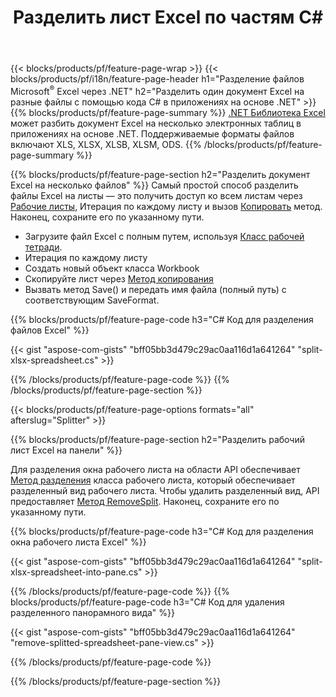 ﻿---
title: Разделить лист Excel по частям C#
url: /ru/net/splitter/
description: Исходные коды C#, объясняющие, как разделить файлы Microsoft Excel на несколько файлов в приложениях Visual C#.NET
---
{{< blocks/products/pf/feature-page-wrap >}}
{{< blocks/products/pf/i18n/feature-page-header h1="Разделение файлов Microsoft<sup>&reg;</sup> Excel через .NET" h2="Разделить один документ Excel на разные файлы с помощью кода C# в приложениях на основе .NET" >}}
{{% blocks/products/pf/feature-page-summary %}}
[.NET Библиотека Excel](/cells/net/) может разбить документ Excel на несколько электронных таблиц в приложениях на основе .NET. Поддерживаемые форматы файлов включают XLS, XLSX, XLSB, XLSM, ODS.
{{% /blocks/products/pf/feature-page-summary %}}

{{% blocks/products/pf/feature-page-section h2="Разделить документ Excel на несколько файлов" %}}
Самый простой способ разделить файлы Excel на листы — это получить доступ ко всем листам через [Рабочие листы](https://apireference.aspose.com/cells/net/aspose.cells/workbook/properties/worksheets), Итерация по каждому листу и вызов [Копировать](https://apireference.aspose.com/cells/net/aspose.cells/worksheet/methods/copy) метод. Наконец, сохраните его по указанному пути. 

+ Загрузите файл Excel с полным путем, используя [Класс рабочей тетради](https://apireference.aspose.com/cells/net/aspose.cells/workbook).
+ Итерация по каждому листу
+ Создать новый объект класса Workbook
+ Скопируйте лист через [Метод копирования](https://apireference.aspose.com/cells/net/aspose.cells/worksheet/methods/copy)
+ Вызвать метод Save() и передать имя файла (полный путь) с соответствующим SaveFormat.

{{% blocks/products/pf/feature-page-code h3="C# Код для разделения файлов Excel" %}}

{{< gist "aspose-com-gists" "bff05bb3d479c29ac0aa116d1a641264" "split-xlsx-spreadsheet.cs" >}}

{{% /blocks/products/pf/feature-page-code %}}
{{% /blocks/products/pf/feature-page-section %}}

{{< blocks/products/pf/feature-page-options formats="all" afterslug="Splitter" >}}

{{% blocks/products/pf/feature-page-section h2="Разделить рабочий лист Excel на панели" %}}

Для разделения окна рабочего листа на области API обеспечивает [Метод разделения](https://apireference.aspose.com/cells/net/aspose.cells/worksheet/methods/split) класса рабочего листа, который обеспечивает разделенный вид рабочего листа. Чтобы удалить разделенный вид, API предоставляет [Метод RemoveSplit](https://apireference.aspose.com/cells/net/aspose.cells/worksheet/methods/removesplit). Наконец, сохраните его по указанному пути. 

{{% blocks/products/pf/feature-page-code h3="C# Код для разделения окна рабочего листа Excel" %}}

{{< gist "aspose-com-gists" "bff05bb3d479c29ac0aa116d1a641264" "split-xlsx-spreadsheet-into-pane.cs" >}}

{{% /blocks/products/pf/feature-page-code %}}
{{% blocks/products/pf/feature-page-code h3="C# Код для удаления разделенного панорамного вида" %}}

{{< gist "aspose-com-gists" "bff05bb3d479c29ac0aa116d1a641264" "remove-splitted-spreadsheet-pane-view.cs" >}}

{{% /blocks/products/pf/feature-page-code %}}

{{% /blocks/products/pf/feature-page-section %}}
